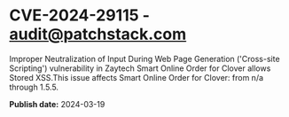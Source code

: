 # CVE-2024-29115 - audit@patchstack.com

Improper Neutralization of Input During Web Page Generation ('Cross-site Scripting') vulnerability in Zaytech Smart Online Order for Clover allows Stored XSS.This issue affects Smart Online Order for Clover: from n/a through 1.5.5.



**Publish date:** 2024-03-19
